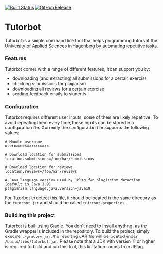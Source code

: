 [![Build Status](https://github.com/simonschiller/tutorbot/workflows/CI/badge.svg)](https://github.com/simonschiller/tutorbot/actions) 
[![GitHub Release](https://img.shields.io/github/release/simonschiller/tutorbot.svg)](https://github.com/simonschiller/tutorbot/releases) 

# Tutorbot

Tutorbot is a simple command line tool that helps programming tutors at the University of Applied Sciences in Hagenberg by automating repetitive tasks. 

### Features

Tutorbot comes with a range of different features, it can support you by:

* downloading (and extracting) all submissions for a certain exercise
* checking submissions for plagiarism
* downloading all reviews for a certain exercise
* sending feedback emails to students 

### Configuration

Tutorbot requires different user inputs, some of them are likely repetitive. To avoid repeating them every time, these inputs can be stored in a configuration file. Currently the configuration file supports the following values:

```properties
# Moodle username
username=Sxxxxxxxxxx

# Download location for submissions
location.submissions=/foo/bar/submissions

# Download location for reviews
location.reviews=/foo/bar/reviews

# Java language version used by JPlag for plagiarism detection (default is Java 1.9)
plagiarism.language.java.version=java19
```

For Tutorbot to detect this file, it should be located in the same directory as the `tutorbot.jar` and should be called `tutorbot.properties`.

### Buildling this project

Tutorbot is built using Gradle. You don't need to install anything, as the Gradle wrapper is included in the repository. To build the project, simply execute `./gradlew jar`, the resulting JAR file will be located under `/build/libs/tutorbot.jar`. Please note that a JDK with version 11 or higher is required to build and run this tool, this limitation comes from JPlag. 
